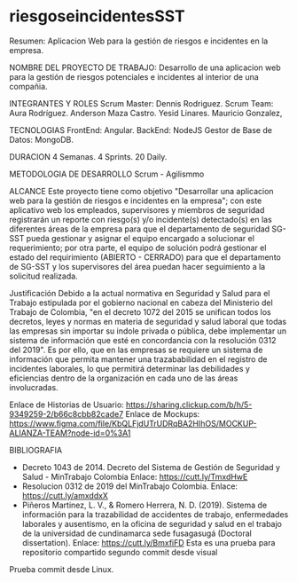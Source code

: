 # riesgoseincidentesSST
Resumen: Aplicacion Web para la gestión de riesgos e incidentes en la empresa.

NOMBRE DEL PROYECTO DE TRABAJO:
Desarrollo de una aplicacion web para la gestión de riesgos potenciales e incidentes al interior de una compañia.

INTEGRANTES Y ROLES
Scrum Master: Dennis Rodriguez.
Scrum Team:
Aura Rodríguez.
Anderson Maza Castro.
Yesid Linares.
Mauricio Gonzalez,

TECNOLOGIAS
FrontEnd: Angular.
BackEnd: NodeJS
Gestor de Base de Datos: MongoDB.

DURACION
4 Semanas.
4 Sprints.
20 Daily.

METODOLOGIA DE DESARROLLO 
Scrum - Agilismmo

ALCANCE
Este proyecto tiene como objetivo "Desarrollar una aplicacion web para la gestión de riesgos e incidentes en la empresa"; con este aplicativo web los empleados, supervisores y miembros de seguridad registrarán un reporte con riesgo(s) y/o incidente(s) detectado(s) en las diferentes áreas de la empresa para que el departamento de seguridad SG-SST pueda gestionar y asignar el equipo encargado a solucionar el requerimiento; por otra parte, el equipo de solución podrá gestionar el estado del requirimiento (ABIERTO - CERRADO) para que el departamento de SG-SST y los supervisores del área puedan hacer seguimiento a la solicitud realizada.

Justificación
Debido a la actual normativa en Seguridad y Salud para el Trabajo estipulada por el gobierno nacional en cabeza del Ministerio del Trabajo de Colombia, "en el decreto 1072 del 2015 se unifican todos los decretos, leyes y normas en materia de seguridad y salud laboral que todas las empresas sin importar su indole privada o pública, debe implementar un sistema de información que esté en concordancia con la resolución 0312 del 2019". Es por ello, que en las empresas se requiere un sistema de información que permita mantener una trazababilidad en el registro de incidentes laborales, lo que permitirá determinar las debilidades y eficiencias dentro de la organización en cada uno de las áreas involucradas. 

Enlace de Historias de Usuario:
https://sharing.clickup.com/b/h/5-9349259-2/b66c8cbb82cade7
Enlace de Mockups:
https://www.figma.com/file/KbQLFjdUTrUDRqBA2HIhOS/MOCKUP-ALIANZA-TEAM?node-id=0%3A1

BIBLIOGRAFIA
- Decreto 1043 de 2014. Decreto del Sistema de Gestión de Seguridad y Salud - MinTrabajo Colombia Enlace: https://cutt.ly/TmxdHwE
- Resolucion 0312 de 2019 del MinTrabajo Colombia. Enlace: https://cutt.ly/amxddxX
- Piñeros Martinez, L. V., & Romero Herrera, N. D. (2019). Sistema de información para la trazabilidad de accidentes de trabajo, enfermedades laborales y ausentismo, en la    oficina de seguridad y salud en el trabajo de la universidad de cundinamarca sede fusagasugá (Doctoral dissertation). Enlace: https://cutt.ly/BmxfiFD
Esta es una prueba para repositorio compartido 
segundo commit desde visual

Prueba commit desde Linux.